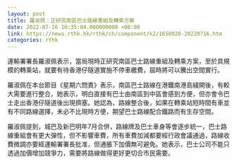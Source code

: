 ```yaml
---
layout: post
title: 羅淑佩：正研究南區巴士路線重組及轉乘方案
date: 2022-07-16 10:35:04.000000000 +08:00
link: https://news.rthk.hk/rthk/ch/component/k2/1658020-20220716.htm
categories: rthk
---
```


運輸署署長羅淑佩表示，當局現時正研究南區巴士路線重組及轉乘方案，至於具規模的轉乘站，就要有待香港仔隧道實施不停車繳費，屆時將可以騰出空間實行。

羅淑佩在本台節目《星期六問責》表示，南區巴士路線在港鐵南港島綫開後，有較大需要進行整合，她表示，明白直接有巴士由南區到中區會感到方便，但亦會令巴士走出香港仔隧道後出現擠塞。她認為，路線整合後，如果在轉乘站短時間有車並有不同路線選擇，未必不比現時方便，期望巴士路線配合鐵路而有生存空間。

羅淑佩提到，城巴及新巴明年7月合併，路線牌及巴士車身等會逐步統一，巴士路線重組會有更大彈性，但不影響車費，所有車費加減都要經行政會議通過，路線收費微調亦要經運輸署署長批准，但通脹下加價無可避免。她表示，巴士公司不能只透過加價增加競爭力，需要將路線做得更好更切合巿民需要。
